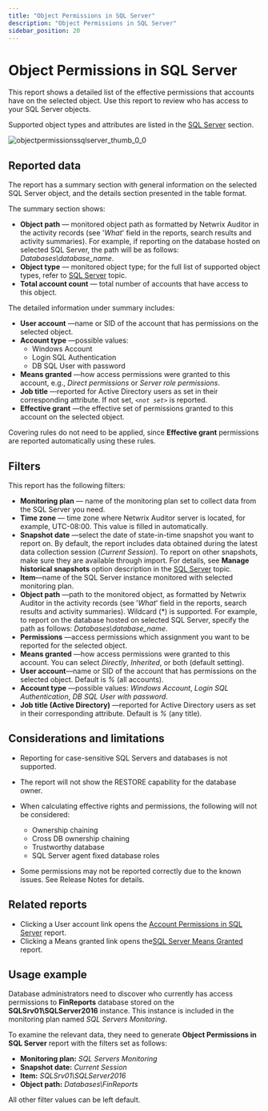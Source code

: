 ```yaml
---
title: "Object Permissions in SQL Server"
description: "Object Permissions in SQL Server"
sidebar_position: 20
---
```


# Object Permissions in SQL Server

This report shows a detailed list of the effective permissions that accounts have on the selected
object. Use this report to review who has access to your SQL Server objects.

Supported object types and attributes are listed in the
[SQL Server](/docs/auditor/10.8/configuration/sqlserver/overview.md) section.

![objectpermissionssqlserver_thumb_0_0](/images/auditor/10.7/admin/reports/types/stateintime/objectpermissionssqlserver_thumb_0_0.webp)

## Reported data

The report has a summary section with general information on the selected SQL Server object, and the
details section presented in the table format.

The summary section shows:

- **Object path** — monitored object path as formatted by Netwrix Auditor in the activity records
  (see '_What_' field in the reports, search results and activity summaries). For example, if
  reporting on the database hosted on selected SQL Server, the path will be as follows:
  _Databases\database_name_.
- **Object type** — monitored object type; for the full list of supported object types, refer to
  [SQL Server](/docs/auditor/10.8/configuration/sqlserver/overview.md) topic.
- **Total account count** — total number of accounts that have access to this object.

The detailed information under summary includes:

- **User account** —name or SID of the account that has permissions on the selected object.
- **Account type** —possible values:
    - Windows Account
    - Login SQL Authentication
    - DB SQL User with password
- **Means granted** —how access permissions were granted to this account, e.g., _Direct permissions_
  or _Server role permissions_.
- **Job title** —reported for Active Directory users as set in their corresponding attribute. If not
  set, _`<not set>`_ is reported.
- **Effective grant** —the effective set of permissions granted to this account on the selected
  object.

Covering rules do not need to be applied, since **Effective grant** permissions are reported
automatically using these rules.

## Filters

This report has the following filters:

- **Monitoring plan** — name of the monitoring plan set to collect data from the SQL Server you
  need.
- **Time zone** — time zone where Netwrix Auditor server is located, for example, UTC-08:00. This
  value is filled in automatically.
- **Snapshot date** —select the date of state-in-time snapshot you want to report on. By default,
  the report includes data obtained during the latest data collection session (_Current Session_).
  To report on other snapshots, make sure they are available through import. For details, see
  **Manage historical snapshots** option description in the
  [SQL Server](/docs/auditor/10.8/admin/monitoringplans/sqlserver/overview.md) topic.
- **Item**—name of the SQL Server instance monitored with selected monitoring plan.
- **Object path** —path to the monitored object, as formatted by Netwrix Auditor in the activity
  records (see '_What_' field in the reports, search results and activity summaries). Wildcard (\*)
  is supported. For example, to report on the database hosted on selected SQL Server, specify the
  path as follows: _Databases\database_name_.
- **Permissions** —access permissions which assignment you want to be reported for the selected
  object.
- **Means granted** —how access permissions were granted to this account. You can select _Directly_,
  _Inherited_, or both (default setting).
- **User account**—name or SID of the account that has permissions on the selected object. Default
  is _%_ (all accounts).
- **Account type** —possible values: _Windows Account_, _Login SQL Authentication_, _DB SQL User
  with password_.
- **Job title (Active Directory)** —reported for Active Directory users as set in their
  corresponding attribute. Default is _%_ (any title).

## Considerations and limitations

- Reporting for case-sensitive SQL Servers and databases is not supported.
- The report will not show the RESTORE capability for the database owner.

- When calculating effective rights and permissions, the following will not be considered:
    - Ownership chaining
    - Cross DB ownership chaining
    - Trustworthy database
    - SQL Server agent fixed database roles
- Some permissions may not be reported correctly due to the known issues. See Release Notes for
  details.

## Related reports

- Clicking a User account link opens the
  [Account Permissions in SQL Server](/docs/auditor/10.8/admin/reports/types/stateintime/sqlserveroverview/sqlaccountpermissions.md) report.
- Clicking a Means granted link opens the[SQL Server Means Granted](/docs/auditor/10.8/admin/reports/types/stateintime/sqlserveroverview/sqlmeansgranted.md) report.

## Usage example

Database administrators need to discover who currently has access permissions to **FinReports**
database stored on the **SQLSrv01\SQLServer2016** instance. This instance is included in the
monitoring plan named _SQL Servers Monitoring_.

To examine the relevant data, they need to generate **Object Permissions in SQL Server** report with
the filters set as follows:

- **Monitoring plan:** _SQL Servers Monitoring_
- **Snapshot date:** _Current Session_
- **Item:** _SQLSrv01\SQLServer2016_
- **Object path:** _Databases\FinReports_

All other filter values can be left default.
